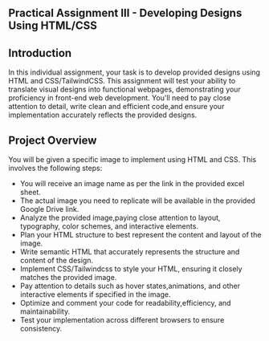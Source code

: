 ## Practical Assignment III - Developing Designs Using HTML/CSS

## Introduction
In this individual assignment, your task is to develop provided designs using HTML and
CSS/TailwindCSS. This assignment will test your ability to translate visual designs into functional
webpages, demonstrating your proficiency in front-end web development. You'll need to pay close
attention to detail, write clean and efficient code,and ensure your implementation accurately
reflects the provided designs.

##  Project Overview
 You will be given a specific image to implement using HTML and CSS. This involves the following
steps:
*  You will receive an image name as per the link in the provided excel sheet.
*  The actual image you need to replicate will be available in the provided Google Drive link.
* Analyze the provided image,paying close attention to layout, typography, color schemes, and interactive elements.
* Plan your HTML structure to best represent the content and layout of the image.
* Write semantic HTML that accurately represents the structure and content of the design.
* Implement CSS/Tailwindcss to style your HTML, ensuring it closely matches the provided
image.
* Pay attention to details such as hover states,animations, and other interactive elements if
specified in the image.
* Optimize and comment your code for readability,efficiency, and maintainability.
* Test your implementation across different browsers to ensure consistency.